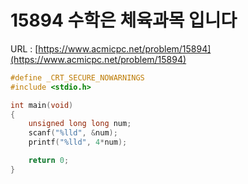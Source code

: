 # 15894 수학은 체육과목 입니다

URL : [https://www.acmicpc.net/problem/15894](https://www.acmicpc.net/problem/15894)

```c
#define _CRT_SECURE_NOWARNINGS
#include <stdio.h>

int main(void)
{
    unsigned long long num;
    scanf("%lld", &num);
    printf("%lld", 4*num);

    return 0;
}
```